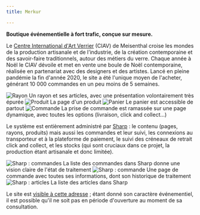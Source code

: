 ```yaml
---
title: Merkur

---
```


**Boutique événementielle à fort trafic, conçue sur mesure.**

Le [Centre International d'Art Verrier](https://ciav-meisenthal.fr/) (CIAV) de Meisenthal croise les mondes de la production artisanale et de l’industrie, de la création contemporaine et des savoir-faire traditionnels, autour des métiers du verre. Chaque année à Noël le CIAV dévoile et met en vente une boule de Noël contemporaine, réalisée en partenariat avec des designers et des artistes. Lancé en pleine pandémie la fin d'année 2020, le site a été l'unique moyen de l'acheter, générant 10&nbsp;000 commandes en un peu moins de 5 semaines.

![Rayon](/assets/img/projects/merkur/category.png)
Un rayon et ses articles, avec une présentation volontairement très épurée
![Produit](/assets/img/projects/merkur/product.png)
La page d'un produit
![Panier](/assets/img/projects/merkur/cart.png)
Le panier est accessible de partout
![Commande](/assets/img/projects/merkur/checkout.png)
La prise de commande est ramassée sur une page dynamique, avec toutes les options (livraison, click and collect...)

Le système est entièrement administré par [Sharp](https://sharp.code16.fr) : le contenu (pages, rayons, produits) mais aussi les commandes et leur suivi, les connexions au transporteur et à la plateforme de paiement, le suivi des créneaux de retrait click and collect, et les stocks (qui sont cruciaux dans ce projet, la production étant artisanale et donc limitée).

![Sharp : commandes](/assets/img/projects/merkur/sharp-orders.png)
La liste des commandes dans Sharp donne une vision claire de l'état de traitement
![Sharp : commande](/assets/img/projects/merkur/sharp-order.png)
Une page de commande avec toutes ses informations, dont son historique de traitement
![Sharp : articles](/assets/img/projects/merkur/sharp-products.png)
La liste des articles dans Sharp 

Le site est [visible à cette adresse](https://boutique.ciav-meisenthal.fr) ; étant donné son caractère événementiel, il est possible qu'il ne soit pas en période d'ouverture au moment de sa consultation.

